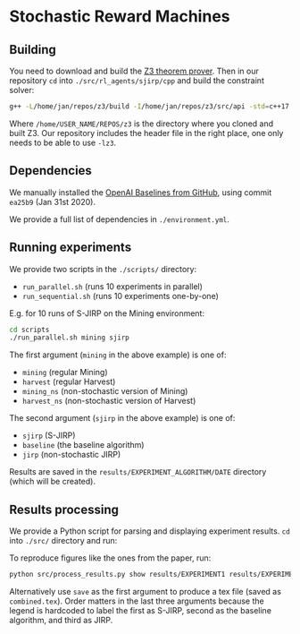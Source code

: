 # Stochastic Reward Machines

## Building

You need to download and build the [Z3 theorem prover](https://github.com/Z3Prover/z3). Then in our repository `cd` into `./src/rl_agents/sjirp/cpp` and build the constraint solver:

```bash
g++ -L/home/jan/repos/z3/build -I/home/jan/repos/z3/src/api -std=c++17 main.cpp -lz3
```

Where `/home/USER_NAME/REPOS/z3` is the directory where you cloned and built Z3. Our repository includes the header file in the right place, one only needs to be able to use `-lz3`.

## Dependencies

We manually installed the [OpenAI Baselines from GitHub](https://github.com/openai/baselines), using commit `ea25b9` (Jan 31st 2020).

We provide a full list of dependencies in `./environment.yml`.

## Running experiments

We provide two scripts in the `./scripts/` directory:

- `run_parallel.sh` (runs 10 experiments in parallel)
- `run_sequential.sh` (runs 10 experiments one-by-one)

E.g. for 10 runs of S-JIRP on the Mining environment:

```bash
cd scripts
./run_parallel.sh mining sjirp
```

The first argument (`mining` in the above example) is one of:

- `mining` (regular Mining)
- `harvest` (regular Harvest)
- `mining_ns` (non-stochastic version of Mining)
- `harvest_ns` (non-stochastic version of Harvest)

The second argument (`sjirp` in the above example) is one of:

- `sjirp` (S-JIRP)
- `baseline` (the baseline algorithm)
- `jirp` (non-stochastic JIRP)

Results are saved in the `results/EXPERIMENT_ALGORITHM/DATE` directory (which will be created).

## Results processing

We provide a Python script for parsing and displaying experiment results. `cd` into `./src/` directory and run:

To reproduce figures like the ones from the paper, run:

```bash
python src/process_results.py show results/EXPERIMENT1 results/EXPERIMENT2 results/EXPERIMENT3
```

Alternatively use `save` as the first argument to produce a tex file (saved as `combined.tex`). Order matters in the last three arguments because the legend is hardcoded to label the first as S-JIRP, second as the baseline algorithm, and third as JIRP.

